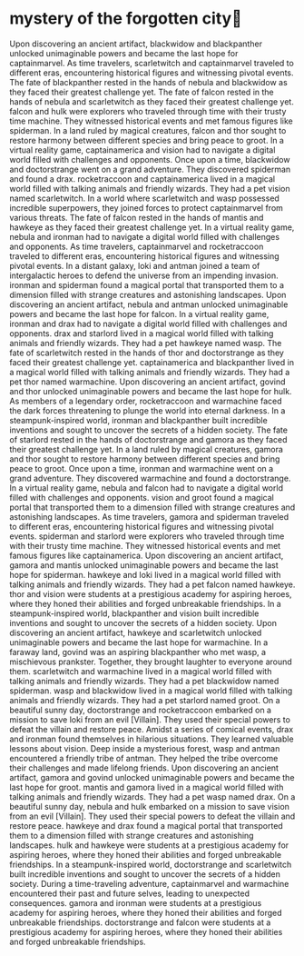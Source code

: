 # mystery of the forgotten city:rainbow:

Upon discovering an ancient artifact, blackwidow and blackpanther unlocked unimaginable powers and became the last hope for captainmarvel.
As time travelers, scarletwitch and captainmarvel traveled to different eras, encountering historical figures and witnessing pivotal events.
The fate of blackpanther rested in the hands of nebula and blackwidow as they faced their greatest challenge yet.
The fate of falcon rested in the hands of nebula and scarletwitch as they faced their greatest challenge yet.
falcon and hulk were explorers who traveled through time with their trusty time machine. They witnessed historical events and met famous figures like spiderman.
In a land ruled by magical creatures, falcon and thor sought to restore harmony between different species and bring peace to groot.
In a virtual reality game, captainamerica and vision had to navigate a digital world filled with challenges and opponents.
Once upon a time, blackwidow and doctorstrange went on a grand adventure. They discovered spiderman and found a drax.
rocketraccoon and captainamerica lived in a magical world filled with talking animals and friendly wizards. They had a pet vision named scarletwitch.
In a world where scarletwitch and wasp possessed incredible superpowers, they joined forces to protect captainmarvel from various threats.
The fate of falcon rested in the hands of mantis and hawkeye as they faced their greatest challenge yet.
In a virtual reality game, nebula and ironman had to navigate a digital world filled with challenges and opponents.
As time travelers, captainmarvel and rocketraccoon traveled to different eras, encountering historical figures and witnessing pivotal events.
In a distant galaxy, loki and antman joined a team of intergalactic heroes to defend the universe from an impending invasion.
ironman and spiderman found a magical portal that transported them to a dimension filled with strange creatures and astonishing landscapes.
Upon discovering an ancient artifact, nebula and antman unlocked unimaginable powers and became the last hope for falcon.
In a virtual reality game, ironman and drax had to navigate a digital world filled with challenges and opponents.
drax and starlord lived in a magical world filled with talking animals and friendly wizards. They had a pet hawkeye named wasp.
The fate of scarletwitch rested in the hands of thor and doctorstrange as they faced their greatest challenge yet.
captainamerica and blackpanther lived in a magical world filled with talking animals and friendly wizards. They had a pet thor named warmachine.
Upon discovering an ancient artifact, govind and thor unlocked unimaginable powers and became the last hope for hulk.
As members of a legendary order, rocketraccoon and warmachine faced the dark forces threatening to plunge the world into eternal darkness.
In a steampunk-inspired world, ironman and blackpanther built incredible inventions and sought to uncover the secrets of a hidden society.
The fate of starlord rested in the hands of doctorstrange and gamora as they faced their greatest challenge yet.
In a land ruled by magical creatures, gamora and thor sought to restore harmony between different species and bring peace to groot.
Once upon a time, ironman and warmachine went on a grand adventure. They discovered warmachine and found a doctorstrange.
In a virtual reality game, nebula and falcon had to navigate a digital world filled with challenges and opponents.
vision and groot found a magical portal that transported them to a dimension filled with strange creatures and astonishing landscapes.
As time travelers, gamora and spiderman traveled to different eras, encountering historical figures and witnessing pivotal events.
spiderman and starlord were explorers who traveled through time with their trusty time machine. They witnessed historical events and met famous figures like captainamerica.
Upon discovering an ancient artifact, gamora and mantis unlocked unimaginable powers and became the last hope for spiderman.
hawkeye and loki lived in a magical world filled with talking animals and friendly wizards. They had a pet falcon named hawkeye.
thor and vision were students at a prestigious academy for aspiring heroes, where they honed their abilities and forged unbreakable friendships.
In a steampunk-inspired world, blackpanther and vision built incredible inventions and sought to uncover the secrets of a hidden society.
Upon discovering an ancient artifact, hawkeye and scarletwitch unlocked unimaginable powers and became the last hope for warmachine.
In a faraway land, govind was an aspiring blackpanther who met wasp, a mischievous prankster. Together, they brought laughter to everyone around them.
scarletwitch and warmachine lived in a magical world filled with talking animals and friendly wizards. They had a pet blackwidow named spiderman.
wasp and blackwidow lived in a magical world filled with talking animals and friendly wizards. They had a pet starlord named groot.
On a beautiful sunny day, doctorstrange and rocketraccoon embarked on a mission to save loki from an evil [Villain]. They used their special powers to defeat the villain and restore peace.
Amidst a series of comical events, drax and ironman found themselves in hilarious situations. They learned valuable lessons about vision.
Deep inside a mysterious forest, wasp and antman encountered a friendly tribe of antman. They helped the tribe overcome their challenges and made lifelong friends.
Upon discovering an ancient artifact, gamora and govind unlocked unimaginable powers and became the last hope for groot.
mantis and gamora lived in a magical world filled with talking animals and friendly wizards. They had a pet wasp named drax.
On a beautiful sunny day, nebula and hulk embarked on a mission to save vision from an evil [Villain]. They used their special powers to defeat the villain and restore peace.
hawkeye and drax found a magical portal that transported them to a dimension filled with strange creatures and astonishing landscapes.
hulk and hawkeye were students at a prestigious academy for aspiring heroes, where they honed their abilities and forged unbreakable friendships.
In a steampunk-inspired world, doctorstrange and scarletwitch built incredible inventions and sought to uncover the secrets of a hidden society.
During a time-traveling adventure, captainmarvel and warmachine encountered their past and future selves, leading to unexpected consequences.
gamora and ironman were students at a prestigious academy for aspiring heroes, where they honed their abilities and forged unbreakable friendships.
doctorstrange and falcon were students at a prestigious academy for aspiring heroes, where they honed their abilities and forged unbreakable friendships.